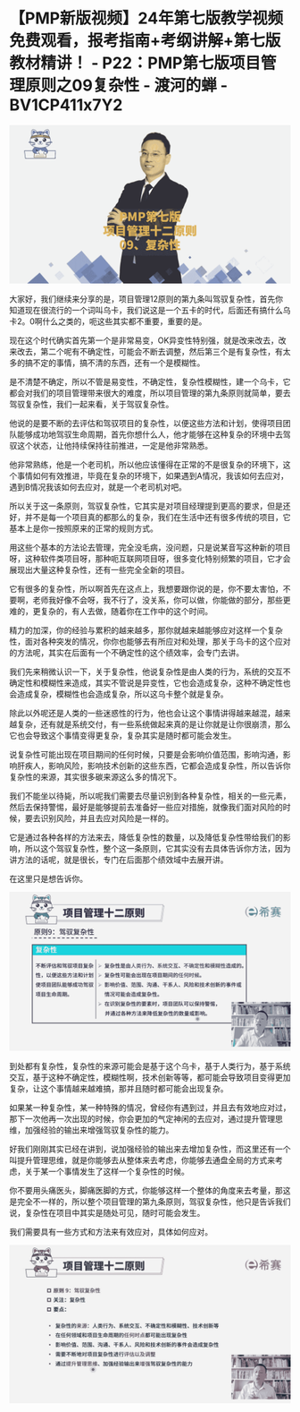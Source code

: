 # 【PMP新版视频】24年第七版教学视频免费观看，报考指南+考纲讲解+第七版教材精讲！ - P22：PMP第七版项目管理原则之09复杂性 - 渡河的蝉 - BV1CP411x7Y2

![](img/b7e266a7b954e80ecfeb3d4de59c6921_0.png)

大家好，我们继续来分享的是，项目管理12原则的第九条叫驾驭复杂性，首先你知道现在很流行的一个词叫乌卡，我们说这是一个五卡的时代，后面还有搞什么乌卡2。0啊什么之类的，呃这些其实都不重要，重要的是。

现在这个时代确实首先第一个是非常易变，OK异变性特别强，就是改来改去，改来改去，第二个呢有不确定性，可能会不断去调整，然后第三个是有复杂性，有太多的搞不定的事情，搞不清的东西，还有一个是模糊性。

是不清楚不确定，所以不管是易变性，不确定性，复杂性模糊性，建一个乌卡，它都会对我们的项目管理带来很大的难度，所以项目管理的第九条原则就简单，要去驾驭复杂性，我们一起来看，关于驾驭复杂性。

他说的是要不断的去评估和驾驭项目的复杂性，以便这些方法和计划，使得项目团队能够成功地驾驭生命周期，首先你想什么人，他才能够在这种复杂的环境中去驾驭这个状态，让他持续保持往前推进，一定是他非常熟悉。

他非常熟练，他是一个老司机，所以他应该懂得在正常的不是很复杂的环境下，这个事情如何有效推进，毕竟在复杂的环境下，如果遇到A情况，我该如何去应对，遇到B情况我该如何去应对，就是一个老司机对吧。

所以关于这一条原则，驾驭复杂性，它其实是对项目经理提到更高的要求，但是还好，并不是每一个项目真的都那么的复杂，我们在生活中还有很多传统的项目，它基本上是你一按照原来的正常的规则方式。

用这些个基本的方法论去管理，完全没毛病，没问题，只是说某音写这种新的项目呀，这种软件类项目呀，那种呃互联网项目呀，很多变化特别频繁的项目，它才会展现出大量这种复杂性，还有一些完全全新的项目。

它有很多的复杂性，所以啊首先在这点上，我想要跟你说的是，你不要太害怕，不要啊，老师我好像不会呀，我不行了，没关系，你可以做，你能做的部分，那些更难的，更复杂的，有人去做，随着你在工作中的这个时间。

精力的加深，你的经验与累积的越来越多，那你就越来越能够应对这样一个复杂性，面对各种突发的情况，你你也能够去有所应对和处理，那关于乌卡的这个应对的方法呢，其实在后面有一个不确定性的这个绩效率，会专门去讲。

我们先来稍微认识一下，关于复杂性，他说复杂性是由人类的行为，系统的交互不确定性和模糊性来造成，其实不管说是异变性，它也会造成复杂，这种不确定性也会造成复杂，模糊性也会造成复杂，所以这乌卡整个就是复杂。

除此以外呢还是人类的一些迷惑性的行为，他也会让这个事情讲得越来越混，越来越复杂，还有就是系统交付，有一些系统做起来真的是让你就是让你很崩溃，那么它也会导致这个事情变得更复杂，复杂其实是随时都可能会发生。

说复杂性可能出现在项目期间的任何时候，只要是会影响价值范围，影响沟通，影响肝疾人，影响风险，影响技术创新的这些东西，它都会造成复杂性，所以告诉你复杂性的来源，其实很多碳来源这么多的情况下。

我们不能坐以待毙，所以呢我们需要去尽量识别到各种复杂性，相关的一些元素，然后去保持警惕，最好是能够提前去准备好一些应对措施，就像我们面对风险的时候，要去识别风险，并且去应对风险是一样的。

它是通过各种各样的方法来去，降低复杂性的数量，以及降低复杂性带给我们的影响，所以这个驾驭复杂性，整个这一条原则，它其实没有去具体告诉你方法，因为讲方法的话呢，就是很长，专门在后面那个绩效域中去展开讲。

在这里只是想告诉你。

![](img/b7e266a7b954e80ecfeb3d4de59c6921_2.png)

到处都有复杂性，复杂性的来源可能会是基于这个乌卡，基于人类行为，基于系统交互，基于这种不确定性，模糊性啊，技术创新等等，都可能会导致项目变得更加复杂，让这个事情越来越难搞，那并且随时都可能会出现复杂。

如果某一种复杂性，某一种特殊的情况，曾经你有遇到过，并且去有效地应对过，那下一次他再一次出现的时候，你会更加的气定神闲的去应对，通过提升管理思维，加强经验的输出来增强驾驭复杂性的能力。

好我们刚刚其实已经在讲到，说加强经验的输出来去增加复杂性，而这里还有一个叫提升管理思维，就是你能够去从整体来去考虑，你能够去通盘全局的方式来考虑，关于某一个事情发生了这样一个复杂性的时候。

你不要用头痛医头，脚痛医脚的方式，你能够这样一个整体的角度来去考量，那这是完全不一样的，所以整个项目管理的第九条原则，驾驭复杂性，他只是告诉我们说，复杂性在项目中其实是随处可见，随时可能会发生。

我们需要具有一些方式和方法来有效应对，具体如何应对。

![](img/b7e266a7b954e80ecfeb3d4de59c6921_4.png)